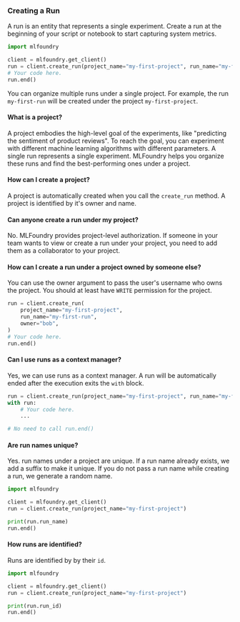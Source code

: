 ### Creating a Run

A run is an entity that represents a single experiment. Create a run at the beginning of your script or notebook to start capturing system metrics.

```python
import mlfoundry

client = mlfoundry.get_client()
run = client.create_run(project_name="my-first-project", run_name="my-first-run")
# Your code here.
run.end()
```
You can organize multiple runs under a single project. For example, the run `my-first-run` will be created under the project `my-first-project`.

#### What is a project?

A project embodies the high-level goal of the experiments, like "predicting the sentiment of product reviews". To reach the goal, you can experiment with different machine learning algorithms with different parameters. A single run represents a single experiment. MLFoundry helps you organize these runs and find the best-performing ones under a project.

#### How can I create a project?

A project is automatically created when you call the `create_run` method. A project is identified by it's owner and name.

#### Can anyone create a run under my project?

No. MLFoundry provides project-level authorization. If someone in your team wants to view or create a run under your project, you need to add them as a collaborator to your project.

#### How can I create a run under a project owned by someone else?

You can use the owner argument to pass the user's username who owns the project. You should at least have `WRITE` permission for the project.

```python
run = client.create_run(
    project_name="my-first-project",
    run_name="my-first-run",
    owner="bob",
)
# Your code here.
run.end()
```

#### Can I use runs as a context manager?

Yes, we can use runs as a context manager. A run will be automatically ended after the execution exits the `with` block.

```python
run = client.create_run(project_name="my-first-project", run_name="my-first-run")
with run:
    # Your code here.
    ...

# No need to call run.end()
```

#### Are run names unique?

Yes. run names under a project are unique. If a run name already exists, we add a suffix to make it unique.
If you do not pass a run name while creating a run, we generate a random name.

```python
import mlfoundry

client = mlfoundry.get_client()
run = client.create_run(project_name="my-first-project")

print(run.run_name)
run.end()
```

#### How runs are identified?

Runs are identified by by their `id`.

```python
import mlfoundry

client = mlfoundry.get_client()
run = client.create_run(project_name="my-first-project")

print(run.run_id)
run.end()
```
